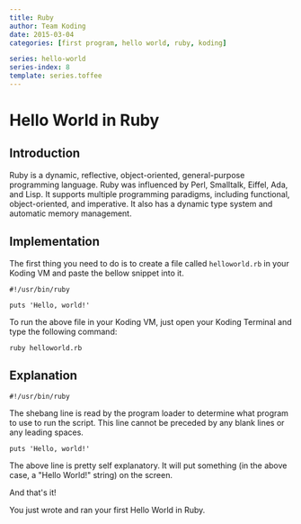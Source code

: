 ```yaml
---
title: Ruby
author: Team Koding
date: 2015-03-04
categories: [first program, hello world, ruby, koding]

series: hello-world
series-index: 8
template: series.toffee
---
```


# Hello World in Ruby

## Introduction

Ruby is a dynamic, reflective, object-oriented, general-purpose programming language. Ruby was influenced by Perl, Smalltalk, Eiffel, Ada, and Lisp. It supports multiple programming paradigms, including functional, object-oriented, and imperative. It also has a dynamic type system and automatic memory management.

## Implementation

The first thing you need to do is to create a file called `helloworld.rb` in your Koding VM and paste the bellow snippet into it.

```
#!/usr/bin/ruby

puts 'Hello, world!'
```

To run the above file in your Koding VM, just open your Koding Terminal and type the following command:

```
ruby helloworld.rb
```

## Explanation

```
#!/usr/bin/ruby
```

The shebang line is read by the program loader to determine what program to use to run the script. This line cannot be preceded by any blank lines or any leading spaces.

```
puts 'Hello, world!'
```

The above line is pretty self explanatory. It will put something (in the above case, a "Hello World!" string) on the screen.

And that's it!

You just wrote and ran your first Hello World in Ruby.
